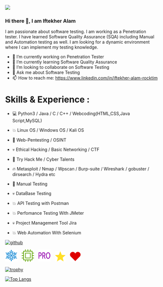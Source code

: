 ![](https://miro.medium.com/v2/resize:fit:1140/1*vK4FiTz2I9GAuCN1treptA.png)
### Hi there 👋, I am Iftekher Alam

I am passionate about software testing. I am working as a Penetration tester. I have learned  Software Quality Assurance (SQA) including Manual and Automation testing as well. I am looking for a dynamic environment where I can implement my testing knowledge.

- 🔭 I’m currently working on Penetration Tester 
- 🌱 I’m currently learning Software Quality Assurance 
- 👯 I’m looking to collaborate on Software Testing 
- 💬 Ask me about Software Testing 
- 📫 How to reach me: https://www.linkedin.com/in/iftekher-alam-rocktim

# Skills & Experience :
- 💻 Python3 / Java / C / C++ / Webcoding(HTML,CSS,Java Script,MySQL)

- 💥 Linux OS / Windows OS / Kali OS

- 💪 Web-Pentesting / OSINT

- 💀 Ethical Hacking / Basic Networking / CTF

- 👀 Try Hack Me / Cyber Talents

- 🔥 Metasploit / Nmap / Wpscan / Burp-suite / Wireshark / gobuster / dirsearch / Hydra etc
- 💪 Manual Testing
- 💀 DataBase Testing
- 💥 API Testing with Postman
- 💥 Perfomance Testing With JMeter
- 💀 Project Management Tool Jira
- 💥 Web Automation With Selenium




[<img src='https://cdn.jsdelivr.net/npm/simple-icons@3.0.1/icons/github.svg' alt='github' height='40'>](https://github.com/iftekher148)  

<a href='https://archiveprogram.github.com/'><img src='https://raw.githubusercontent.com/acervenky/animated-github-badges/master/assets/acbadge.gif' width='40' height='40'></a> <a href='https://docs.github.com/en/developers'><img src='https://raw.githubusercontent.com/acervenky/animated-github-badges/master/assets/devbadge.gif' width='40' height='40'></a> <a href='https://github.com/pricing'><img src='https://raw.githubusercontent.com/acervenky/animated-github-badges/master/assets/pro.gif' width='40' height='40'></a> <a href='https://stars.github.com/'><img src='https://raw.githubusercontent.com/acervenky/animated-github-badges/master/assets/starbadge.gif' width='35' height='35'></a> <a href='https://docs.github.com/en/github/supporting-the-open-source-community-with-github-sponsors'><img src='https://raw.githubusercontent.com/acervenky/animated-github-badges/master/assets/sponsorbadge.gif' width='35' height='35'></a> 

[![trophy](https://github-profile-trophy.vercel.app/?username=iftekher148)](https://github.com/ryo-ma/github-profile-trophy)

[![Top Langs](https://github-readme-stats.vercel.app/api/top-langs/?username=iftekher148)](https://github.com/anuraghazra/github-readme-stats)





